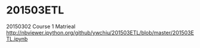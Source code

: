 # 201503ETL

20150302 Course 1 Matrieal
http://nbviewer.ipython.org/github/ywchiu/201503ETL/blob/master/201503ETL.ipynb
